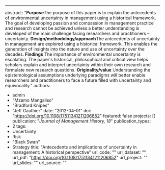 --- 
abstract: "**Purpose**The purpose of this paper is to explain the antecedents of environmental uncertainty in management using a historical framework. The goal of developing passion and compassion in management practice and research cannot be achieved unless a better understanding is developed of the main challenge facing researchers and practitioners – uncertainty.  **Design/methodology/approach**The antecedents of uncertainty in management are explored using a historical framework. This enables the generation of insights into the nature and use of uncertainty over the decades.  **Findings** The importance of environmental uncertainty is escalating. The paper's historical, philosophical and critical view helps scholars explain and interpret uncertainty within their own research and formulate new research questions.  **Originality/value** Understanding the epistemological assumptions underlying paradigms will better enable researchers and practitioners to face a future filled with uncertainty and equivocality."
authors: 
  - admin
  - "Mzamo Mangaliso"
  - "Bradford Knipes"
  - "Jeff Gauthier"
date: "2012-04-01"
doi: "https://doi.org/10.1108/17511341211206852"
featured: false
projects: []
publication: "*Journal of Management History, 18*"
publication_types: 
  - 2
tags: 
  - Uncertainty
  - Risk
  - "Black Swan"
  - Strategy
title: "Antecedents and implications of uncertainty in management: A historical perspective"
url_code: ""
url_dataset: ""
url_pdf: "https://doi.org/10.1108/17511341211206852"
url_project: ""
url_slides: ""
url_source: ""
